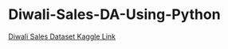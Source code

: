 # Diwali-Sales-DA-Using-Python

[Diwali Sales Dataset Kaggle Link](https://www.kaggle.com/datasets/prajwal6362venom/diwali-sales)
